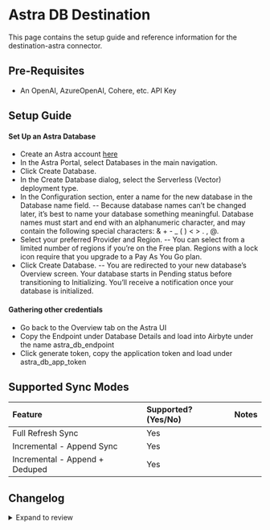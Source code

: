 # Astra DB Destination

This page contains the setup guide and reference information for the destination-astra connector.

## Pre-Requisites

- An OpenAI, AzureOpenAI, Cohere, etc. API Key

## Setup Guide

#### Set Up an Astra Database

- Create an Astra account [here](https://astra.datastax.com/signup)
- In the Astra Portal, select Databases in the main navigation.
- Click Create Database.
- In the Create Database dialog, select the Serverless (Vector) deployment type.
- In the Configuration section, enter a name for the new database in the Database name field.
  -- Because database names can’t be changed later, it’s best to name your database something meaningful. Database names must start and end with an alphanumeric character, and may contain the following special characters: & + - \_ ( ) < > . , @.
- Select your preferred Provider and Region.
  -- You can select from a limited number of regions if you’re on the Free plan. Regions with a lock icon require that you upgrade to a Pay As You Go plan.
- Click Create Database.
  -- You are redirected to your new database’s Overview screen. Your database starts in Pending status before transitioning to Initializing. You’ll receive a notification once your database is initialized.

#### Gathering other credentials

- Go back to the Overview tab on the Astra UI
- Copy the Endpoint under Database Details and load into Airbyte under the name astra_db_endpoint
- Click generate token, copy the application token and load under astra_db_app_token

## Supported Sync Modes

| Feature                        | Supported?\(Yes/No\) | Notes |
| :----------------------------- | :------------------- | :---- |
| Full Refresh Sync              | Yes                  |       |
| Incremental - Append Sync      | Yes                  |       |
| Incremental - Append + Deduped | Yes                  |       |


## Changelog

<details>
  <summary>Expand to review</summary>

| Version | Date       | Pull Request | Subject                                                   |
| :------ | :--------- | :----------- | :-------------------------------------------------------- |
| 0.1.19 | 2024-08-17 | [44319](https://github.com/airbytehq/airbyte/pull/44319) | Update dependencies |
| 0.1.18 | 2024-08-12 | [43811](https://github.com/airbytehq/airbyte/pull/43811) | Update dependencies |
| 0.1.17 | 2024-08-10 | [43598](https://github.com/airbytehq/airbyte/pull/43598) | Update dependencies |
| 0.1.16 | 2024-08-03 | [43075](https://github.com/airbytehq/airbyte/pull/43075) | Update dependencies |
| 0.1.15 | 2024-07-27 | [42805](https://github.com/airbytehq/airbyte/pull/42805) | Update dependencies |
| 0.1.14 | 2024-07-20 | [42251](https://github.com/airbytehq/airbyte/pull/42251) | Update dependencies |
| 0.1.13 | 2024-07-13 | [41698](https://github.com/airbytehq/airbyte/pull/41698) | Update dependencies |
| 0.1.12 | 2024-07-10 | [41451](https://github.com/airbytehq/airbyte/pull/41451) | Update dependencies |
| 0.1.11 | 2024-07-09 | [41095](https://github.com/airbytehq/airbyte/pull/41095) | Update dependencies |
| 0.1.10 | 2024-07-06 | [40779](https://github.com/airbytehq/airbyte/pull/40779) | Update dependencies |
| 0.1.9 | 2024-06-29 | [40626](https://github.com/airbytehq/airbyte/pull/40626) | Update dependencies |
| 0.1.8 | 2024-06-27 | [40215](https://github.com/airbytehq/airbyte/pull/40215) | Replaced deprecated AirbyteLogger with logging.Logger |
| 0.1.7 | 2024-06-25 | [40467](https://github.com/airbytehq/airbyte/pull/40467) | Update dependencies |
| 0.1.6 | 2024-06-22 | [40162](https://github.com/airbytehq/airbyte/pull/40162) | Update dependencies |
| 0.1.5 | 2024-06-06 | [39198](https://github.com/airbytehq/airbyte/pull/39198) | [autopull] Upgrade base image to v1.2.2 |
| 0.1.4   | 2024-05-16 | #38181       | Add explicit projection when reading from Astra DB        |
| 0.1.3   | 2024-04-19 | #37405       | Add "airbyte" user-agent in the HTTP requests to Astra DB |
| 0.1.2   | 2024-04-15 |              | Moved to Poetry; Updated CDK & pytest versions            |
| 0.1.1   | 2024-01-26 |              | DS Branding Update                                        |
| 0.1.0   | 2024-01-08 |              | Initial Release                                           |

</details>
